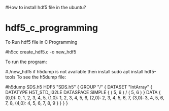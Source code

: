 #How to install hdf5 file in the ubuntu?
# hdf5_c_programming
To Run hdf5 file in C Programming 

#h5cc  create_hdf5.c -o new_hdf5

To run the program: 

#./new_hdf5
if h5dump is not available then install sudo apt install hdf5-tools
To see the h5dump file: 

#h5dump SDS.h5
HDF5 "SDS.h5" {
GROUP "/" {
   DATASET "IntArray" {
      DATATYPE  H5T_STD_I32LE
      DATASPACE  SIMPLE { ( 5, 6 ) / ( 5, 6 ) }
      DATA {
      (0,0): 0, 1, 2, 3, 4, 5,
      (1,0): 1, 2, 3, 4, 5, 6,
      (2,0): 2, 3, 4, 5, 6, 7,
      (3,0): 3, 4, 5, 6, 7, 8,
      (4,0): 4, 5, 6, 7, 8, 9
      }
   }
}
}
